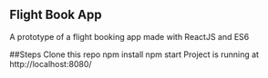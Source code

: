 ## Flight Book App
A prototype of a flight booking app made with ReactJS and ES6

##Steps 
Clone this repo
npm install
npm start
Project is running at http://localhost:8080/